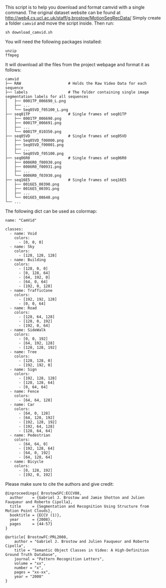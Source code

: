 This script is to help you download and format camvid with a single command.
The original dataset website can be found at http://web4.cs.ucl.ac.uk/staff/g.brostow/MotionSegRecData/
Simply create a folder `camvid` and move the script inside. Then run:

```
sh download_camvid.sh
```

You will need the following packages installed:
```
unzip
ffmpeg
```

It will download all the files from the project webpage and format it as follows:

```
camvid
├── RAW                     # Holds the Raw Video Data for each sequence
├── labels                  # The folder containing single image segmentation labels for all sequences
│   ├── 0001TP_006690_L.png
│   ├── ...
│   └── Seq05VD_f05100_L.png
├── seq01TP                 # Single frames of seq01TP
│   ├── 0001TP_006690.png
│   ├── 0001TP_006691.png
│   ├── ...
│   └── 0001TP_010350.png
├── seq05VD                 # Single frames of seq05VD
│   ├── Seq05VD_f00000.png
│   ├── Seq05VD_f00001.png
│   ├── ...
│   └── Seq05VD_f05100.png
├── seq06R0                 # Single frames of seq06R0
│   ├── 0006R0_f00930.png
│   ├── 0006R0_f00931.png
│   ├── ...
│   └── 0006R0_f03930.png
├── seq16E5                 # Single frames of seq16E5
│   ├── 0016E5_00390.png
│   ├── 0016E5_00391.png
│   ├── ...
│   └── 0016E5_08640.png
└── ...
```

The following dict can be used as colormap:
```
name: "CamVid"

classes:
  - name: Void
    colors:
      - [0, 0, 0]
  - name: Sky
    colors:
      - [128, 128, 128]
  - name: Building
    colors:
      - [128, 0, 0]
      - [0, 128, 64]
      - [64, 192, 0]
      - [64, 0, 64]
      - [192, 0, 128]
  - name: TrafficCone
    colors:
      - [192, 192, 128]
      - [0, 0, 64]
  - name: Road
    colors:
      - [128, 64, 128]
      - [128, 0, 192]
      - [192, 0, 64]
  - name: SideWalk
    colors:
      - [0, 0, 192]
      - [64, 192, 128]
      - [128, 128, 192]
  - name: Tree
    colors:
      - [128, 128, 0]
      - [192, 192, 0]
  - name: Sign
    colors:
      - [192, 128, 128]
      - [128, 128, 64]
      - [0, 64, 64]
  - name: Fence
    colors:
      - [64, 64, 128]
  - name: Car
    colors:
      - [64, 0, 128]
      - [64, 128, 192]
      - [192, 128, 192]
      - [192, 64, 128]
      - [128, 64, 64]
  - name: Pedestrian
    colors:
      - [64, 64, 0]
      - [192, 128, 64]
      - [64, 0, 192]
      - [64, 128, 64]
  - name: Bicycle
    colors:
      - [0, 128, 192]
      - [192, 0, 192]

```

Please make sure to cite the authors and give credit:
```
@inproceedings{ BrostowSFC:ECCV08,
  author    = {Gabriel J. Brostow and Jamie Shotton and Julien Fauqueur and Roberto Cipolla},
  title     = {Segmentation and Recognition Using Structure from Motion Point Clouds},
  booktitle = {ECCV (1)},
  year      = {2008},
  pages     = {44-57}
}
   
@article{ BrostowFC:PRL2008,
    author = "Gabriel J. Brostow and Julien Fauqueur and Roberto Cipolla",
    title = "Semantic Object Classes in Video: A High-Definition Ground Truth Database",
    journal = "Pattern Recognition Letters",
    volume = "xx",
    number = "x",   
    pages = "xx-xx",
    year = "2008"
}
```
